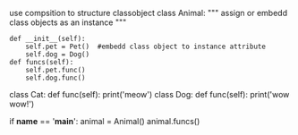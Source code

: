 use compsition to structure classobject
class  Animal:
	"""
	assign or embedd class objects as an instance
	"""

	def __init__(self):
		self.pet = Pet()  #embedd class object to instance attribute
		self.dog = Dog()
	def funcs(self):
		self.pet.func()
		self.dog.func()
class Cat:
	def func(self):
		print('meow')
class Dog:
	def func(self):
		print('wow wow!')

if __name__ == '__main__':
	animal = Animal()
	animal.funcs()
		